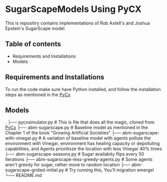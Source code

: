 ﻿# SugarScapeModels Using PyCX
This is repositiry contains implementations of Rob Axtell's and Joshua Epstein's SugarScape model
## Table of contents

- Requirements and Installations
- Models

## Requirements and Installations

To run the code make sure have Python installed, and follow the installation steps as mentioned in the [PyCx](https://github.com/hsayama/PyCX)


## Models

.
├── pycxsimulator.py                         # This is file that does all the magic, cloned from [PyCx](https://github.com/hsayama/PyCX)
├── abm-sugarscape.py                        # Baseline model as mentioned in the Chapter 1 of the book "Growing Artificial Societies"
├── abm-sugarscape-with-vinegar.py           # A variation of baseline model with agents pollute the environment with Vinegar, environment has healing capacity or depolluting capabilities, and Agents prioritixze the location with less Vinegar 40% times
├── abm-sugarscape-seasons.py                # Sugar availabity flips every 50 iterations
├── abm-sugarscape-less-greedy-agents.py     # Some agents aren't greedy for sugar, rather move to random location
├── abm-sugarscape-grided-initial.py         # Try running this, You'll migration emerge!
└── README.md
